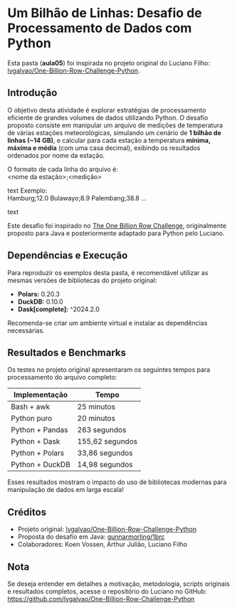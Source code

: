 # Um Bilhão de Linhas: Desafio de Processamento de Dados com Python

Esta pasta (**aula05**) foi inspirada no projeto original do Luciano Filho:  
[lvgalvao/One-Billion-Row-Challenge-Python](https://github.com/lvgalvao/One-Billion-Row-Challenge-Python#um-bilh%C3%A3o-de-linhas-desafio-de-processamento-de-dados-com-python).

## Introdução

O objetivo desta atividade é explorar estratégias de processamento eficiente de grandes volumes de dados utilizando Python. O desafio proposto consiste em manipular um arquivo de medições de temperatura de várias estações meteorológicas, simulando um cenário de **1 bilhão de linhas (~14 GB)**, e calcular para cada estação a temperatura **mínima, máxima e média** (com uma casa decimal), exibindo os resultados ordenados por nome da estação.

O formato de cada linha do arquivo é:  
<nome da estação>;<medição>

text
Exemplo:  
Hamburg;12.0
Bulawayo;8.9
Palembang;38.8
...

text

Este desafio foi inspirado no [The One Billion Row Challenge](https://github.com/gunnarmorling/1brc), originalmente proposto para Java e posteriormente adaptado para Python pelo Luciano.

## Dependências e Execução

Para reproduzir os exemplos desta pasta, é recomendável utilizar as mesmas versões de bibliotecas do projeto original:  
- **Polars:** 0.20.3  
- **DuckDB:** 0.10.0  
- **Dask[complete]:** ^2024.2.0  

Recomenda-se criar um ambiente virtual e instalar as dependências necessárias.

## Resultados e Benchmarks

Os testes no projeto original apresentaram os seguintes tempos para processamento do arquivo completo:

| Implementação          | Tempo         |
|-----------------------|---------------|
| Bash + awk            | 25 minutos    |
| Python puro           | 20 minutos    |
| Python + Pandas       | 263 segundos  |
| Python + Dask         | 155,62 segundos |
| Python + Polars       | 33,86 segundos |
| Python + DuckDB       | 14,98 segundos |

Esses resultados mostram o impacto do uso de bibliotecas modernas para manipulação de dados em larga escala!

## Créditos

- Projeto original: [lvgalvao/One-Billion-Row-Challenge-Python](https://github.com/lvgalvao/One-Billion-Row-Challenge-Python)  
- Proposta do desafio em Java: [gunnarmorling/1brc](https://github.com/gunnarmorling/1brc)  
- Colaboradores: Koen Vossen, Arthur Julião, Luciano Filho

## Nota

Se deseja entender em detalhes a motivação, metodologia, scripts originais e resultados completos, acesse o repositório do Luciano no GitHub:  
https://github.com/lvgalvao/One-Billion-Row-Challenge-Python
